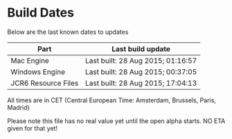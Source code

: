 # Build Dates

Below are the last known dates to updates

Part | Last build update
-----|-----
Mac Engine | Last built: 28 Aug 2015; 01:16:57
Windows Engine | Last built: 28 Aug 2015; 00:37:05
JCR6 Resource Files | Last built: 28 Aug 2015; 17:04:13
All times are in CET (Central European Time: Amsterdam, Brussels, Paris, Madrid)


Please note this file has no real value yet until the open alpha starts. NO ETA given for that yet!
